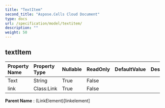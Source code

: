 ```yaml
---
title: "TextItem"
second_title: "Aspose.Cells Cloud Document"
type: docs
url: /specification/model/textitem/
description: ""
weight: 50
---
```


## **textItem**

 

| Property Name | Property Type | Nullable |  ReadOnly | DefaultValue | Description | 
| :- | :- | :- |:- |  :- | :- |
| Text | String | True |  False |  |  |  
| link | Class:Link | True |  False |  |  |  

**Parent Name** : (LinkElement)[linkelement]

